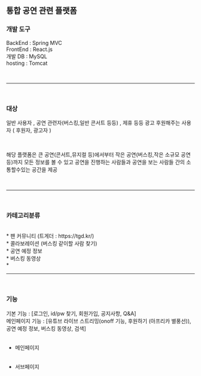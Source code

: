 ## 통합 공연 관련 플랫폼  

### 개발 도구

BackEnd  :  Spring MVC <br/>
FrontEnd :  React.js <br/>
개발 DB   :  MySQL <br/>
hosting  :  Tomcat <br/>

<br/>
<hr/>
<br/>

### 대상

일반 사용자 , 
공연 관련자(버스킹,일반 콘서트 등등) , 
제휴 등등 광고 후원해주는 사용자 ( 후원자, 광고자 )

<br/>

해당 플랫폼은 큰 공연(콘서트,뮤지컬 등)에서부터 작은 공연(버스킹,작은 소규모 공연 등)까지 모든 정보를 볼 수 있고
공연을 진행하는 사람들과 공연을 보는 사람들 간의 소통할수있는 공간을 제공 

<br/>
<hr/>
<br/>

### 카테고리분류
<br/>
* 팬 커뮤니티 (트게더 : https://tgd.kr/)<br/>
* 콜라보레이션 (버스킹 같이할 사람 찾기)<br/>
* 공연 예정 정보<br/>
* 버스킹 동영상<br/>
* 


<br/>
<hr/>
<br/>

### 기능

기본 기능		: [로그인, id/pw 찾기, 회원가입, 공지사항, Q&A] <br/>
메인페이지 기능	: [유튜브 라이브 스트리밍(onoff 기능, 후원하기 (아프리카 별풍선)), 공연 예정 정보, 버스킹 동영상, 검색] <br/><br/>




* 메인페이지 <br/><br/>

* 서브페이지<br/><br/>










